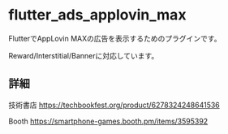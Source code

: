 # flutter_ads_applovin_max

FlutterでAppLovin MAXの広告を表示するためのプラグインです。

Reward/Interstitial/Bannerに対応しています。

## 詳細

技術書店 https://techbookfest.org/product/6278324248641536

Booth https://smartphone-games.booth.pm/items/3595392
